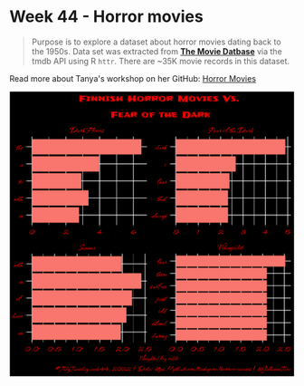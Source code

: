 # Week 44 - Horror movies

> Purpose is to explore a dataset about horror movies dating back to the 1950s. Data set was extracted from **[The Movie Datbase](https://www.themoviedb.org)** via the tmdb API using R <code>httr</code>. There are ~35K movie records in this dataset.


Read more about Tanya's workshop on her GitHub: [Horror Movies](https://github.com/tashapiro/horror-movies)

![](TidyTuesday-2022-Week44.png)

